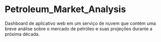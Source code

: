 # Petroleum_Market_Analysis
Dashboard de aplicativo web em um serviço de nuvem que contém uma breve análise sobre o mercado de petróleo e suas projeções durante a próxima década.
